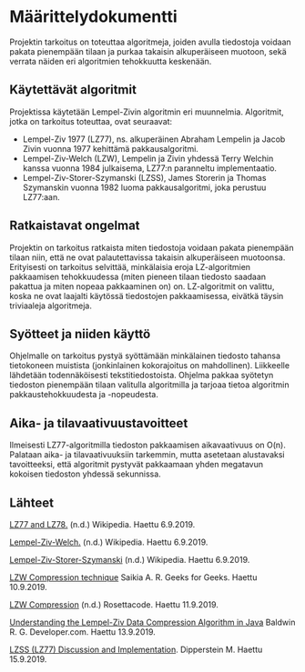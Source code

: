 # Määrittelydokumentti

Projektin tarkoitus on toteuttaa algoritmeja, joiden avulla tiedostoja voidaan pakata pienempään tilaan ja purkaa takaisin alkuperäiseen muotoon, sekä verrata näiden eri
algoritmien tehokkuutta keskenään.

## Käytettävät algoritmit

Projektissa käytetään Lempel-Zivin algoritmin eri muunnelmia. Algoritmit, jotka on tarkoitus toteuttaa, ovat seuraavat:
- Lempel-Ziv 1977 (LZ77), ns. alkuperäinen Abraham Lempelin ja Jacob Zivin vuonna 1977 kehittämä pakkausalgoritmi.
- Lempel-Ziv-Welch (LZW), Lempelin ja Zivin yhdessä Terry Welchin kanssa vuonna 1984 julkaisema, LZ77:n paranneltu implementaatio.
- Lempel-Ziv-Storer-Szymanski (LZSS), James Storerin ja Thomas Szymanskin vuonna 1982 luoma pakkausalgoritmi, joka perustuu LZ77:aan.

## Ratkaistavat ongelmat

Projektin on tarkoitus ratkaista miten tiedostoja voidaan pakata pienempään tilaan niin, että ne ovat palautettavissa takaisin alkuperäiseen muotoonsa. Erityisesti
on tarkoitus selvittää, minkälaisia eroja LZ-algoritmien pakkaamisen tehokkuudessa (miten pieneen tilaan tiedosto saadaan pakattua ja miten nopeaa pakkaaminen on) on.
LZ-algoritmit on valittu, koska ne ovat laajalti käytössä tiedostojen pakkaamisessa, eivätkä täysin triviaaleja algoritmeja.

## Syötteet ja niiden käyttö

Ohjelmalle on tarkoitus pystyä syöttämään minkälainen tiedosto tahansa tietokoneen muistista (jonkinlainen kokorajoitus on mahdollinen). Liikkeelle lähdetään
todennäköisesti tekstitiedostoista. Ohjelma pakkaa syötetyn tiedoston pienempään tilaan valitulla algoritmilla ja tarjoaa tietoa algoritmin pakkaustehokkuudesta ja 
-nopeudesta.

## Aika- ja tilavaativuustavoitteet

Ilmeisesti LZ77-algoritmilla tiedoston pakkaamisen aikavaativuus on O(n). Palataan aika- ja tilavaativuuksiin tarkemmin, mutta asetetaan alustavaksi tavoitteeksi, että 
algoritmit pystyvät pakkaamaan yhden megatavun kokoisen tiedoston yhdessä sekunnissa.

## Lähteet

[LZ77 and LZ78.](https://en.wikipedia.org/wiki/LZ77_and_LZ78) (n.d.) Wikipedia. Haettu 6.9.2019.

[Lempel-Ziv-Welch.](https://en.wikipedia.org/wiki/Lempel%E2%80%93Ziv%E2%80%93Welch) (n.d.) Wikipedia. Haettu 6.9.2019.

[Lempel-Ziv-Storer-Szymanski](https://en.wikipedia.org/wiki/Lempel%E2%80%93Ziv%E2%80%93Storer%E2%80%93Szymanski) (n.d.) Wikipedia. Haettu 6.9.2019.

[LZW Compression technique](https://www.geeksforgeeks.org/lzw-lempel-ziv-welch-compression-technique/) Saikia A. R. Geeks for Geeks. Haettu 10.9.2019.

[LZW Compression](http://rosettacode.org/wiki/LZW_compression) (n.d.) Rosettacode. Haettu 11.9.2019.

[Understanding the Lempel-Ziv Data Compression Algorithm in Java](https://www.developer.com/java/data/article.php/3586396/Understanding-the-Lempel-Ziv-Data-Compression-Algorithm-in-Java.htm) Baldwin R. G. Developer.com. Haettu 13.9.2019.

[LZSS (LZ77) Discussion and Implementation](http://michael.dipperstein.com/lzss/). Dipperstein M. Haettu 15.9.2019.
